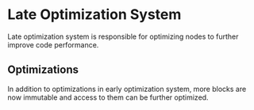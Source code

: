# Late Optimization System

Late optimization system is responsible for optimizing nodes to further improve code performance.

## Optimizations

In addition to optimizations in early optimization system, more blocks are now immutable and access to them can be further optimized.
